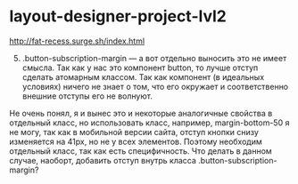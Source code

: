 # layout-designer-project-lvl2
http://fat-recess.surge.sh/index.html 

5.	.button-subscription-margin — а вот отдельно выносить это не имеет смысла. Так как у нас это компонент button, то лучше отступ сделать атомарным классом. Так как компонент (в идеальных условиях) ничего не знает о том, что его окружает и соответственно внешние отступы его не волнуют.

Не очень понял, я и вынес это и некоторые аналогичные свойства в отдельный класс, но использовать класс, например, margin-bottom-50 я не могу, так как в мобильной версии сайта, отступ кнопки снизу изменяется на 41px, но не у всех элементов. Поэтому необходим отдельный класс, так как есть специфичность. Что делать в данном случае, наоборт, добавить отступ внутрь класса .button-subscription-margin? 
